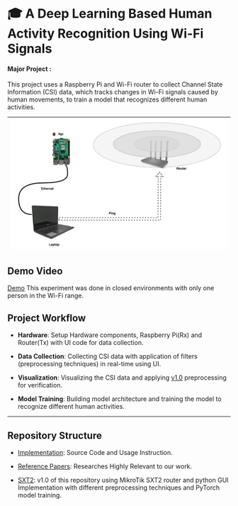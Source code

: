 # 🎓 A Deep Learning Based Human Activity Recognition Using Wi-Fi Signals
#### Major Project :

This project uses a Raspberry Pi and Wi-Fi router to collect Channel State Information (CSI) data, which tracks changes in Wi-Fi signals caused by human movements, to train a model that recognizes different human activities.

| ![Image 1](./Implementation/Setup/setup.png)  |
|:---------------------------------------------:|

## Demo Video 
[Demo](https://youtube.com/shorts/i1IyGovJwDo?si=px6QW7QejZuBewC6)
This experiment was done in closed environments with only one person in the Wi-Fi range. 

## Project Workflow

- **Hardware**: Setup Hardware components, Raspberry Pi(Rx) and Router(Tx) with UI code for data collection.

- **Data Collection**: Collecting CSI data with application of filters (preprocessing techniques) in real-time using UI.

- **Visualization**: Visualizing the CSI data and applying [v1.0](https://github.com/xaxm007/WiFi-CSI-HAR/tree/sxt2) preprocessing for verification.

- **Model Training**: Building model architecture and training the model to recognize different human activities.

---

## Repository Structure

<!-- - [Documents](./Documents/): Project Report & Presentation. -->

- [Implementation](./Implementation/): Source Code and Usage Instruction.

- [Reference Papers](./Reference%20Papers/): Researches Highly Relevant to our work.

- [SXT2](https://github.com/xaxm007/WiFi-CSI-HAR/tree/sxt2): v1.0 of this repository using MikroTik SXT2 router and python GUI Implementation with different preprocessing techniques and PyTorch model training.
